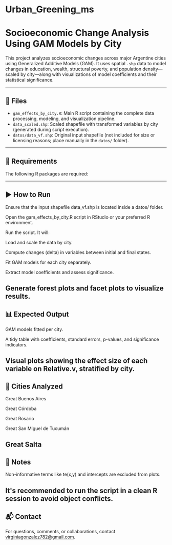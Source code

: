 # Urban_Greening_ms

# Socioeconomic Change Analysis Using GAM Models by City

This project analyzes socioeconomic changes across major Argentine cities using Generalized Additive Models (GAM). It uses spatial `.shp` data to model changes in education, wealth, structural poverty, and population density—scaled by city—along with visualizations of model coefficients and their statistical significance.

---

## 📁 Files

- `gam_effects_by_city.R`: Main R script containing the complete data processing, modeling, and visualization pipeline.
- `data_scaled.shp`: Scaled shapefile with transformed variables by city (generated during script execution).
- `datos/data_vf.shp`: Original input shapefile (not included for size or licensing reasons; place manually in the `datos/` folder).

---

## 🔧 Requirements

The following R packages are required:

---

## ▶️ How to Run
Ensure that the input shapefile data_vf.shp is located inside a datos/ folder.

Open the gam_effects_by_city.R script in RStudio or your preferred R environment.

Run the script. It will:

Load and scale the data by city.

Compute changes (delta) in variables between initial and final states.

Fit GAM models for each city separately.

Extract model coefficients and assess significance.

Generate forest plots and facet plots to visualize results.
---
## 📊 Expected Output
GAM models fitted per city.

A tidy table with coefficients, standard errors, p-values, and significance indicators.

Visual plots showing the effect size of each variable on Relative.v, stratified by city.
---
## 🌆 Cities Analyzed
Great Buenos Aires

Great Córdoba

Great Rosario

Great San Miguel de Tucumán

Great Salta
---
## 📝 Notes
Non-informative terms like te(x,y) and intercepts are excluded from plots.

It's recommended to run the script in a clean R session to avoid object conflicts.
---
## 📬 Contact
For questions, comments, or collaborations, contact virginiagonzalez782@gmail.com.
